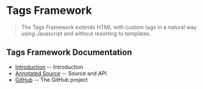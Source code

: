 # Tags Framework

> The Tags Framework extends HTML with custom tags in a natural way using Javascript
  and without resorting to templates. 

## Tags Framework Documentation

* [Introduction](introduction.html) -- Introduction
* [Annotated Source](showsource.html?source=tags.js) -- Source and API
* [GitHub](https://github.com/matt-thompson/tags.git) -- The GitHub project



